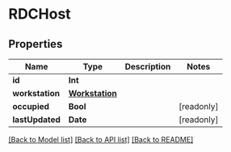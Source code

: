 # RDCHost

## Properties

Name | Type | Description | Notes
------------ | ------------- | ------------- | -------------
**id** | **Int** |  | 
**workstation** | [**Workstation**](Workstation.md) |  | 
**occupied** | **Bool** |  | [readonly] 
**lastUpdated** | **Date** |  | [readonly] 

[[Back to Model list]](../#documentation-for-models) [[Back to API list]](../#documentation-for-api-endpoints) [[Back to README]](../)


